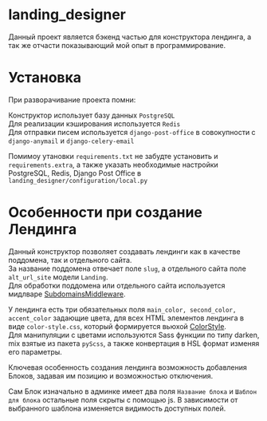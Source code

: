 # landing_designer

Данный проект является бэкенд частью для конструктора лендинга, а так же отчасти показывающий мой опыт в программирование. 

# Установка

При разворачивание проекта помни:

Конструктор использует базу данных ``PostgreSQL`` \
Для реализации кэширования используется ``Redis`` \
Для отправки писем используется ``django-post-office`` в совокупности с ``django-anymail`` и ``django-celery-email``

Помимоу утановки ``requirements.txt`` не забудте установить и ``requirements.extra``, а также указать необходимые настройки PostgreSQL, Redis, Django Post Office в ``landing_designer/configuration/local.py``

# Особенности при создание Лендинга

Данный конструктор позволяет создавать лендинги как в качестве поддомена, так и отдельного сайта. \
За название поддомена отвечает поле ``slug``, а отдельного сайта поле ``alt_url_site`` модели ``Landing``.\
Для обработки поддомена или отдельного сайта используется мидлваре [SubdomainsMiddleware](landing_designer/middleware.py).

У лендинга есть три обязательных поля ``main_color, second_color, accent_color`` задающие цвета, для всех HTML элементов лендинга 
в виде ``сolor-style.css``, который формируется вьюхой [ColorStyle](apps/landing/views.py#L86). \
Для манипуляции с цветами используются Sass функции по типу darken, mix взятые из пакета ``pyScss``, а также конвертация в HSL формат изменяя его параметры.


Ключевая особенность создания лендинга возможность добавления Блоков, задавая им позицию и возможностью отключения. 

Сам Блок изначально в админке имеет два поля ``Название блока`` и ``Шаблон для блока`` остальные поля скрыты с помощью js. 
В зависимости от выбранного шаблона изменяется видимость доступных полей. 


    


